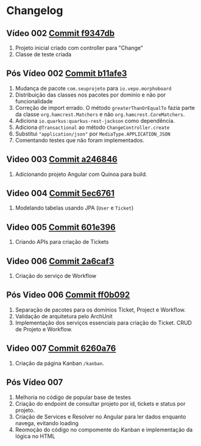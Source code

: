 # Changelog

## Vídeo 002 [Commit f9347db](https://github.com/vepo/morpho-board/commit/f9347db01d7bd9325d7807657d827c305e9cedc2)

1. Projeto inicial criado com controller para "Change"
2. Classe de teste criada

## Pós Vídeo 002 [Commit b11afe3](https://github.com/vepo/morpho-board/commit/b11afe37d7ec7e2d308c4c091a6566d5524b8fa3)

1. Mudança de pacote `com.seuprojeto` para `io.vepo.morphoboard`
2. Distribuição das classes nos pacotes por dominio e não por funcionalidade
3. Correção de import errado. O método `greaterThanOrEqualTo` fazia parte da classe `org.hamcrest.Matchers` e não `org.hamcrest.CoreMatchers`.
4. Adiciona `io.quarkus:quarkus-rest-jackson` como dependência.
5. Adiciona `@Transactional` ao método `ChangeController.create`
6. Substitui `"application/json"` por `MediaType.APPLICATION_JSON`
7. Comentando testes que não foram implementados.

## Video 003 [Commit a246846](https://github.com/vepo/morpho-board/commit/a24684693c2d11a06ce368eb3a0fbd1737004e18)

1. Adicionando projeto Angular com Quinoa para build.

## Video 004 [Commit 5ec6761](https://github.com/vepo/morpho-board/commit/5ec67614da2ab79a305203710c0b0aac7ca28fe0)

1. Modelando tabelas usando JPA (`User` e `Ticket`)

## Video 005 [Commit 601e396](https://github.com/vepo/morpho-board/commit/601e396b33a798c097245f149e579484447dcfb8)

1. Criando APIs para criação de Tickets

## Video 006 [Commit 2a6caf3](https://github.com/vepo/morpho-board/commit/2a6caf33abb04bbe09483ab6e775fe683fefaf82)

1. Criação do serviço de Workflow 

## Pós Video 006 [Commit ff0b092](https://github.com/vepo/morpho-board/commit/ff0b092a5b7781ebca98fc870648613ab5e92ccd)

1. Separação de pacotes para os domínios Ticket, Project e Workflow.
2. Validação de arquitetura pelo ArchUnit
3. Implementação dos serviços essenciais para criação do Ticket. CRUD de Projeto e Workflow.

## Video 007 [Commit 6260a76](https://github.com/vepo/morpho-board/commit/6260a76a09c4770d557f8936842aead31e1b4adf)

1. Criação da página Kanban `/kanban`.

## Pós Vídeo 007

1. Melhoria no código de popular base de testes
2. Criação do endpoint de consultar projeto por id, tickets e status por projeto.
3. Criação de Services e Resolver no Angular para ler dados enquanto navega, evitando loading
4. Reomoção do código no compomente do Kanban e implementação da lógica no HTML
